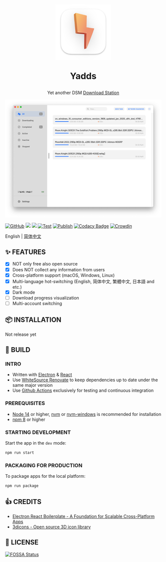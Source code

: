 <div align="center">
  <h1>
    <img src="./assets/icon_darwin.png" width="180px" height="180px"/>
    <p>Yadds</p>
  </h1>
  <p>Yet another DSM <a href="https://www.synology.com/en-us/dsm/packages/DownloadStation">Download Station</a></p>
  <img src="./screenshots/hero_early_preview.png" />
</div>

[![GitHub](https://img.shields.io/github/license/shensven/Yadds)](./LICENSE)
[![](https://img.shields.io/github/package-json/dependency-version/shensven/Yadds/dev/electron)](./package.json)
[![](https://img.shields.io/github/package-json/dependency-version/shensven/Yadds/react)](./package.json)
[![Test](https://github.com/shensven/Yadds/actions/workflows/test.yml/badge.svg?branch=dev)](https://github.com/shensven/Yadds/actions/workflows/test.yml)
[![Publish](https://github.com/shensven/Yadds/actions/workflows/publish.yml/badge.svg?branch=main)](https://github.com/shensven/Yadds/actions/workflows/publish.yml)
[![Codacy Badge](https://api.codacy.com/project/badge/Grade/2c554add7a15405094f0433d1c903f41)](https://app.codacy.com/gh/shensven/Yadds?utm_source=github.com&utm_medium=referral&utm_content=shensven/Yadds&utm_campaign=Badge_Grade_Settings)
[![Crowdin](https://badges.crowdin.net/yadds/localized.svg)](https://crowdin.com/project/yadds)

English | [简体中文](./README-zh-hans.md)

## ✨ FEATURES

- [x] NOT only free also open source
- [x] Does NOT collect any information from users
- [x] Cross-platform support (macOS, Windows, Linux)
- [x] Multi-language hot-switching (English, 简体中文, 繁體中文, 日本語 and etc.)
- [x] Dark mode
- [ ] Download progress visualization
- [ ] Multi-account switching

## 📦 INSTALLATION

Not release yet

## 🔨 BUILD

### INTRO

- Written with [Electron](https://www.electronjs.org/) & [React](https://reactjs.org/)
- Use [WhiteSource Renovate](https://www.whitesourcesoftware.com/free-developer-tools/renovate) to keep dependencies up to date under the same major version
- Use [Github Actions](https://github.com/shensven/Readhubn/actions) exclusively for testing and continuous integration

### PREREQUISITES

- [Node 14](https://nodejs.org) or higher, [nvm](https://github.com/nvm-sh/nvm) or [nvm-windows](https://github.com/coreybutler/nvm-windows) is recommended for installation
- [npm 8](https://www.npmjs.com/package/npm) or higher

### STARTING DEVELOPMENT

Start the app in the `dev` mode:

```bash
npm run start
```

### PACKAGING FOR PRODUCTION

To package apps for the local platform:

```bash
npm run package
```

## 👍 CREDITS

- [Electron React Boilerplate - A Foundation for Scalable Cross-Platform Apps](https://github.com/electron-react-boilerplate/electron-react-boilerplate)
- [3dicons - Open source 3D icon library](https://3dicons.co/)

## 📜 LICENSE

[![FOSSA Status](https://app.fossa.com/api/projects/git%2Bgithub.com%2Fshensven%2FYadds.svg?type=large)](https://app.fossa.com/projects/git%2Bgithub.com%2Fshensven%2FYadds?ref=badge_large)
